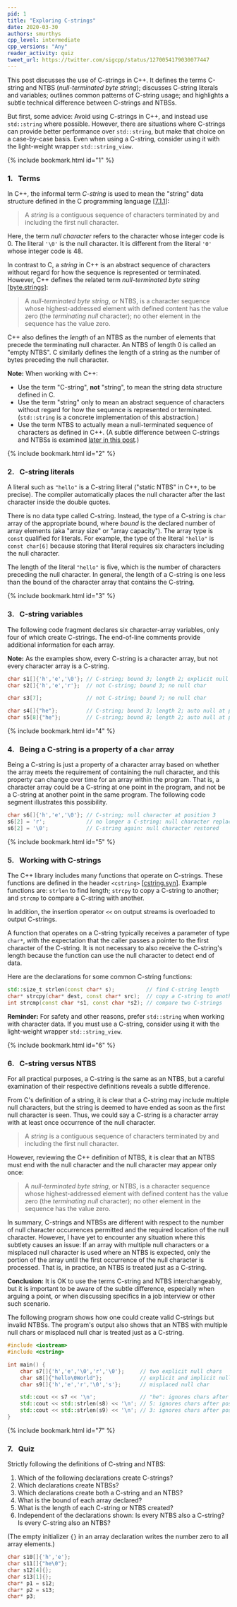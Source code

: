 ```yaml
---
pid: 1
title: "Exploring C-strings"
date: 2020-03-30
authors: smurthys
cpp_level: intermediate
cpp_versions: "Any"
reader_activity: quiz
tweet_url: https://twitter.com/sigcpp/status/1270054179030077447
---
```


This post discusses the use of C-strings in C++. It defines the terms C-string and NTBS
(*null-terminated byte string*); discusses C-string literals and variables; outlines
common patterns of C-string usage; and highlights a subtle technical difference between
C-strings and NTBSs.

But first, some advice: Avoid using C-strings in C++, and instead use `std::string` where
possible. However, there are situations where C-strings can provide better performance
over `std::string`, but make that choice on a case-by-case basis. Even when using a
C-string, consider using it with the light-weight wrapper `std::string_view`.
<!--more-->

{% include bookmark.html id="1" %}

### 1.&nbsp;&nbsp; Terms

In C++, the informal term *C-string* is used to mean the "string" data structure defined
in the C programming language [[7.1.1](https://web.archive.org/web/20181230041359if_/http://www.open-std.org/jtc1/sc22/wg14/www/abq/c17_updated_proposed_fdis.pdf)]:

> A *string* is a contiguous sequence of characters terminated by and including the first
> null character.

Here, the term *null character* refers to the character whose integer code is 0. The
literal `'\0'` is the null character. It is different from the literal `'0'` whose
integer code is 48.

In contrast to C, a *string* in C++ is an abstract sequence of characters without regard
for how the sequence is represented or terminated. However, C++ defines the related term
*null-terminated byte string* [[byte.strings](https://timsong-cpp.github.io/cppwp/n4659/byte.strings)]:

> A *null-terminated byte string*, or NTBS, is a character sequence whose
> highest-addressed element with defined content has the value zero (the *terminating
> null* character); no other element in the sequence has the value zero.

C++ also defines the *length* of an NTBS as the number of elements that precede the
terminating null character. An NTBS of length 0 is called an "empty NTBS". C similarly
defines the length of a string as the number of bytes preceding the null character.

**Note:** When working with C++:

- Use the term "C-string", **not** "string", to mean the string data structure defined in
  C.
- Use the term "string" only to mean an abstract sequence of characters without regard
  for how the sequence is represented or terminated. (`std::string` is a concrete
  implementation of this abstraction.)
- Use the term NTBS to actually mean a null-terminated sequence of characters as defined
  in C++. (A subtle difference between C-strings and NTBSs is examined [later in this post](#6).)

{% include bookmark.html id="2" %}

### 2.&nbsp;&nbsp; C-string literals

A literal such as `"hello"` is a C-string literal ("static NTBS" in C++, to be precise).
The compiler automatically places the null character after the last character inside the
double quotes.

There is no data type called C-string. Instead, the type of a C-string is `char` array of
the appropriate bound, where *bound* is the declared number of array elements (aka "array
size" or "array capacity"). The array type is `const` qualified for literals. For example,
the type of the literal `"hello"` is `const char[6]` because storing that literal requires
six characters including the null character.

The length of the literal `"hello"` is five, which is the number of characters preceding the
null character. In general, the length of a C-string is one less than the bound of the
character array that contains the C-string.

{% include bookmark.html id="3" %}

### 3.&nbsp;&nbsp; C-string variables

The following code fragment declares six character-array variables, only four of which create
C-strings. The end-of-line comments provide additional information for each array.

**Note:** As the examples show, every C-string is a character array, but not every
character array is a C-string.

```cpp
char s1[]{'h','e','\0'}; // C-string; bound 3; length 2; explicit null at position 3
char s2[]{'h','e','r'};  // not C-string; bound 3; no null char

char s3[7];              // not C-string; bound 7; no null char

char s4[]{"he"};         // C-string; bound 3; length 2; auto null at position 3
char s5[8]{"he"};        // C-string; bound 8; length 2; auto null at position 3
```

{% include bookmark.html id="4" %}

### 4.&nbsp;&nbsp; Being a C-string is a property of a `char` array

Being a C-string is just a property of a character array based on whether the array meets
the requirement of containing the null character, and this property can change over time
for an array within the program. That is, a character array could be a C-string at one
point in the program, and not be a C-string at another point in the same program. The
following code segment illustrates this possibility.

```cpp
char s6[]{'h','e','\0'}; // C-string; null character at position 3
s6[2] = 'r';             // no longer a C-string: null character replaced
s6[2] = '\0';            // C-string again: null character restored
```

{% include bookmark.html id="5" %}

### 5.&nbsp;&nbsp; Working with C-strings

The C++ library includes many functions that operate on C-strings. These functions are
defined in the header `<cstring>` [[cstring.syn](https://timsong-cpp.github.io/cppwp/n4659/c.strings#cstring.syn)].
Example functions are: `strlen` to find length; `strcpy` to copy a C-string to another;
and `strcmp` to compare a C-string with another.

In addition, the insertion operator `<<` on output streams is overloaded to output
C-strings.

A function that operates on a C-string typically receives a parameter of type `char*`,
with the expectation that the caller passes a pointer to the first character of the
C-string. It is not necessary to also receive the C-string's length because the function
can use the null character to detect end of data.

Here are the declarations for some common C-string functions:

```cpp
std::size_t strlen(const char* s);          // find C-string length
char* strcpy(char* dest, const char* src);  // copy a C-string to another
int strcmp(const char *s1, const char *s2); // compare two C-strings
```

**Reminder:** For safety and other reasons, prefer `std::string` when working with
character data. If you must use a C-string, consider using it with the light-weight
wrapper `std::string_view`.

{% include bookmark.html id="6" %}

### 6.&nbsp;&nbsp; C-string versus NTBS

For all practical purposes, a C-string is the same as an NTBS, but a careful examination
of their respective definitions reveals a subtle difference.

From C's definition of a string, it is clear that a C-string may include multiple null
characters, but the string is deemed to have ended as soon as the first null character is
seen. Thus, we could say a C-string is a character array with at least once occurrence of
the null character.

> A *string* is a contiguous sequence of characters terminated by and including the first
> null character.

However, reviewing the C++ definition of NTBS, it is clear that an NTBS must end with the
null character and the null character may appear only once:

> A *null-terminated byte string*, or NTBS, is a character sequence whose
> highest-addressed element with defined content has the value zero (the *terminating
> null* character); no other element in the sequence has the value zero.

In summary, C-strings and NTBSs are different with respect to the number of null character
occurrences permitted and the required location of the null character. However, I have yet
to encounter any situation where this subtlety causes an issue: If an array with multiple
null characters or a misplaced null character is used where an NTBS is expected, only the
portion of the array until the first occurrence of the null character is processed. That
is, in practice, an NTBS is treated just as a C-string.

**Conclusion:** It is OK to use the terms C-string and NTBS interchangeably, but it is
important to be aware of the subtle difference, especially when arguing a point, or when
discussing specifics in a job interview or other such scenario.

The following program shows how one could create valid C-strings but invalid NTBSs. The
program's output also shows that an NTBS with multiple null chars or misplaced null char
is treated just as a C-string.

```cpp
#include <iostream>
#include <cstring>

int main() {
    char s7[]{'h','e','\0','r','\0'};     // two explicit null chars
    char s8[]{"hello\0World"};            // explicit and implicit null chars
    char s9[]{'h','e','r','\0','s'};      // misplaced null char

    std::cout << s7 << '\n';              // "he": ignores chars after position 2
    std::cout << std::strlen(s8) << '\n'; // 5: ignores chars after position 5
    std::cout << std::strlen(s9) << '\n'; // 3: ignores chars after position 4
}
```

{% include bookmark.html id="7" %}

### 7.&nbsp;&nbsp; Quiz

Strictly following the definitions of C-string and NTBS:

1. Which of the following declarations create C-strings?
2. Which declarations create NTBSs?
3. Which declarations create both a C-string and an NTBS?
4. What is the bound of each array declared?
5. What is the length of each C-string or NTBS created?
6. Independent of the declarations shown: Is every NTBS also a C-string? Is every C-string
   also an NTBS?

(The empty initializer `{}` in an array declaration writes the number zero to all array
elements.)

```cpp
char s10[]{'h','e'};
char s11[]{"he\0"};
char s12[4]{};
char s13[1]{};
char* p1 = s12;
char* p2 = s13;
char* p3;
```
